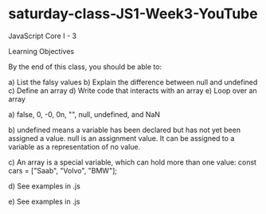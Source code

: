 # saturday-class-JS1-Week3-YouTube

JavaScript Core I - 3

Learning Objectives

By the end of this class, you should be able to:

a) List the falsy values
b) Explain the difference between null and undefined
c) Define an array
d) Write code that interacts with an array
e) Loop over an array

a) false, 0, -0, 0n, "", null, undefined, and NaN

b) undefined means a variable has been declared but has not yet been assigned a value. null is an assignment value. It can be assigned to a variable as a representation of no value.

c) An array is a special variable, which can hold more than one value: const cars = ["Saab", "Volvo", "BMW"];

d) See examples in .js

e) See examples in .js
